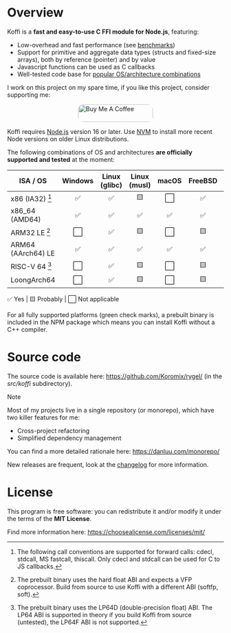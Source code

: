 # Overview

Koffi is a **fast and easy-to-use C FFI module for Node.js**, featuring:

* Low-overhead and fast performance (see [benchmarks](benchmarks))
* Support for primitive and aggregate data types (structs and fixed-size arrays), both by reference (pointer) and by value
* Javascript functions can be used as C callbacks
* Well-tested code base for [popular OS/architecture combinations](platforms)

I work on this project on my spare time, if you like this project, consider supporting me:

<p style="display: flex; gap: 2em; justify-content: center;">
     <a href="https://buymeacoffee.com/koromix" target="_blank"><img src="https://cdn.buymeacoffee.com/buttons/default-orange.png" alt="Buy Me A Coffee" height="41" width="174" style="border-radius: 12px;"></a>
</p>

Koffi requires [Node.js](https://nodejs.org/) version 16 or later. Use [NVM](https://github.com/nvm-sh/nvm) to install more recent Node versions on older Linux distributions.

The following combinations of OS and architectures __are officially supported and tested__ at the moment:

ISA / OS           | Windows | Linux (glibc) | Linux (musl) | macOS | FreeBSD | OpenBSD
------------------ | ------- | ------------- | ------------ | ----- | ------- | -------
x86 (IA32) [^2]    | ✅       | ✅             | 🟨            | ⬜️    | ✅       | ✅
x86_64 (AMD64)     | ✅       | ✅             | ✅            | ✅    | ✅       | ✅
ARM32 LE [^3]      | ⬜️       | ✅             | 🟨            | ⬜️    | 🟨       | 🟨
ARM64 (AArch64) LE | ✅       | ✅             | ✅            | ✅    | ✅       | 🟨
RISC-V 64 [^4]     | ⬜️       | ✅             | 🟨            | ⬜️    | 🟨       | 🟨
LoongArch64        | ⬜️       | ✅             | 🟨            | ⬜️    | 🟨       | 🟨

<div class="legend">✅ Yes | 🟨 Probably | ⬜️ Not applicable</div>

[^2]: The following call conventions are supported for forward calls: cdecl, stdcall, MS fastcall, thiscall. Only cdecl and stdcall can be used for C to JS callbacks.
[^3]: The prebuilt binary uses the hard float ABI and expects a VFP coprocessor. Build from source to use Koffi with a different ABI (softfp, soft).
[^4]: The prebuilt binary uses the LP64D (double-precision float) ABI. The LP64 ABI is supported in theory if you build Koffi from source (untested), the LP64F ABI is not supported.

For all fully supported platforms (green check marks), a prebuilt binary is included in the NPM package which means you can install Koffi without a C++ compiler.

# Source code

The source code is available here: https://github.com/Koromix/rygel/ (in the *src/koffi* subdirectory).

> [!NOTE]
> Most of my projects live in a single repository (or monorepo), which have two killer features for me:
>
> - Cross-project refactoring
> - Simplified dependency management
>
> You can find a more detailed rationale here: https://danluu.com/monorepo/

New releases are frequent, look at the [changelog](changelog) for more information.

# License

This program is free software: you can redistribute it and/or modify it under the terms of the **MIT License**.

Find more information here: https://choosealicense.com/licenses/mit/

<style>
     table td:not(:first-child) { text-align: center; }
</style>
